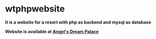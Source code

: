# wtphpwebsite
  **It is a website for a resort with php as backend and mysql as database**
  
  
  **Website is available at [Angel's Dream Palace](angelsdreampalace.getenjoyment.net)**
